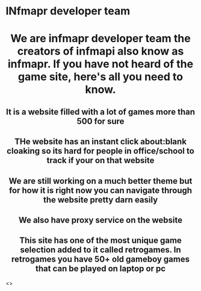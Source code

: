 # INfmapr developer team
<center>
<h1>We are infmapr developer team the creators of infmapi also know as infmapr. If you have not heard of the game site, here's all you need to know.</h1>
<h2>It is a website filled with a lot of games more than 500 for sure</h2>
<h2>THe website has an instant click about:blank cloaking so its hard for people in office/school to track if your on that website</h2>
<h2>We are still working on a much better theme but for how it is right now you can navigate through the website pretty darn easily</h2>
<h2>We also have proxy service on the website</h2>
<h2>This site has one of the most unique game selection added to it called retrogames. In retrogames you have 50+ old gameboy games that can be played on laptop or pc </h2>
</center>
<>

